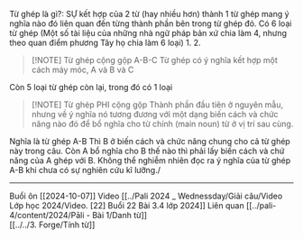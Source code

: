 Từ ghép là gì?: SỰ kết hợp của 2 từ (hay nhiều hơn) thành 1 từ ghép mang ý nghĩa nào đó liên quan đến từng thành phần bên trong từ ghép đó.
Có 6 loại từ ghép (Một số tài liệu của những nhà ngữ pháp bản xứ chia làm 4, nhưng theo quan điểm phương Tây họ chia làm 6 loại)
1.
2.

> [!NOTE] Từ ghép cộng gộp A-B-C
> Từ ghép có ý nghĩa kết hợp một cách máy móc, A và B và C

Còn 5 loại từ ghép còn lại, trong đó có 1 loại 


> [!NOTE] Từ ghép PHI cộng gộp
> Thành phần đầu tiên ở nguyên mẫu, nhưng về ý nghĩa nó tương đương với một dạng biến cách và chức năng nào đó để bổ nghĩa cho từ chính (main noun) từ ở vị trí sau cùng.

Nghĩa là từ ghép A-B
Thì B ở biến cách và chức năng chung cho cả từ ghép này trong câu. Còn A bổ nghĩa cho B thế nào thì phải lấy biến cách và chứ năng của A ghép với B. Không thể nghiễm nhiên đọc ra ý nghĩa của từ ghép A-B khi chưa có sự nghiên cứu kĩ lưỡng./

---
Buổi ôn [[2024-10-07]]
Video [[../Pali 2024 _ Wednessday/Giải câu/Video Lớp học 2024/Video. [22] Buổi 22 Bài 3.4 lớp 2024]]
Liên quan [[../pali-4/content/2024/Pāli - Bài 1/Danh từ]]         
[[../../3. Forge/Tính từ]]
